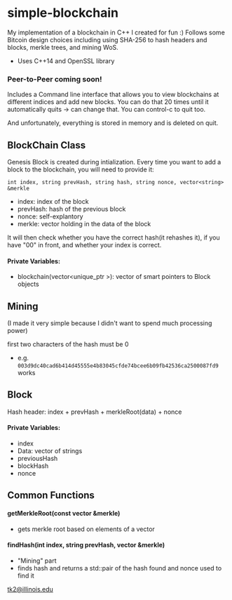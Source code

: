 # simple-blockchain
My implementation of a blockchain in C++ I created for fun :)
Follows some Bitcoin design choices including using SHA-256 to hash headers and blocks, merkle trees, and mining WoS. 
- Uses C++14 and OpenSSL library

### Peer-to-Peer coming soon!

Includes a Command line interface that allows you to view blockchains at different indices and add new blocks. You 
can do that 20 times until it automatically quits -> can change that. You can control-c to quit too. 

And unfortunately, everything is stored in memory and is deleted on quit.

## BlockChain Class
Genesis Block is created during intialization.
Every time you want to add a block to the blockchain, you will need to provide it: 

`int index, string prevHash, string hash, string nonce, vector<string> &merkle`
- index: index of the block
- prevHash: hash of the previous block
- nonce: self-explantory
- merkle: vector holding in the data of the block

It will then check whether you have the correct hash(it rehashes it), if you have "00" in front, and whether your index is correct.

#### Private Variables: 
- blockchain(vector<unique_ptr<Block> >): vector of smart pointers to Block objects

## Mining
(I made it very simple because I didn't want to spend much processing power)

first two characters of the hash must be 0
- e.g. `003d9dc40cad6b414d45555e4b83045cfde74bcee6b09fb42536ca2500087fd9` works 


## Block 
Hash header: index + prevHash + merkleRoot(data) + nonce

#### Private Variables:
- index
- Data: vector of strings
- previousHash
- blockHash
- nonce

## Common Functions
#### getMerkleRoot(const vector<string> &merkle)
  - gets merkle root based on elements of a vector
#### findHash(int index, string prevHash, vector<string> &merkle)
  - "Mining" part 
  - finds hash and returns a std::pair of the hash found and nonce used to find it 




tk2@illinois.edu

